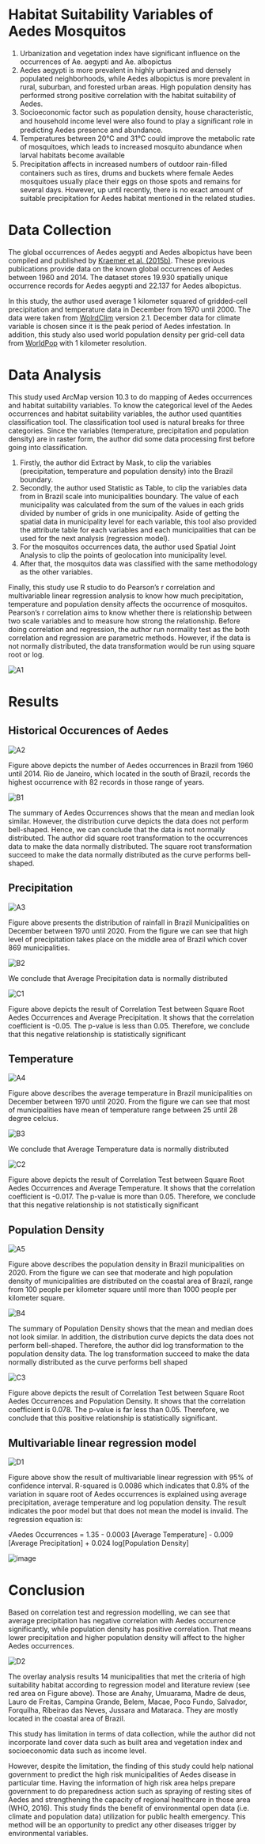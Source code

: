 # Habitat Suitability Variables of Aedes Mosquitos
1. Urbanization and vegetation index  have significant influence on the occurrences of Ae. aegypti and Ae. albopictus
2. Aedes aegypti is more prevalent in highly urbanized and densely populated neighborhoods, while Aedes albopictus is more prevalent in rural, suburban, and forested urban areas. High population density has performed strong positive correlation with the habitat suitability of Aedes.
3. Socioeconomic factor such as population density, house characteristic, and household income level were also found to play a signiﬁcant role in predicting Aedes presence and abundance.
4. Temperatures between 20°C and 31°C could improve the metabolic rate of mosquitoes, which leads to increased mosquito abundance when larval habitats become available
5. Precipitation affects in increased numbers of outdoor rain-ﬁlled containers such as tires, drums and buckets where female Aedes mosquitoes usually place their eggs on those spots and remains for several days. However, up until recently, there is no exact amount of suitable precipitation for Aedes habitat mentioned in the related studies.

# Data Collection
The global occurrences of Aedes aegypti and Aedes albopictus have been compiled and published by [Kraemer et al. (2015b)](https://doi.org/10.7554/eLife). These previous publications provide data on the known global occurrences of Aedes between 1960 and 2014. The dataset stores 19.930 spatially unique occurrence records for Aedes aegypti and 22.137 for Aedes albopictus. 

In this study, the author used average 1 kilometer squared of gridded-cell precipitation and temperature data in December from 1970 until 2000. The data were taken from [WolrdClim](www.wolrdclim.org) version 2.1. December data for climate variable is chosen since it is the peak period of Aedes infestation. In addition, this study also used world population density per grid-cell data from [WorldPop](www.worldpop.org) with 1 kilometer resolution.

# Data Analysis
This study used ArcMap version 10.3 to do mapping of Aedes occurrences and habitat suitability variables.  To know the categorical level of the Aedes occurrences and habitat suitability variables, the author used quantities classification tool. The classification tool used is natural breaks for three categories. Since the variables (temperature, precipitation and population density) are in raster form, the author did some data processing first before going into classification.

1. Firstly, the author did Extract by Mask, to clip the variables (precipitation, temperature and population density) into the Brazil boundary.
2. Secondly, the author used Statistic as Table, to clip the variables data from in Brazil scale into municipalities boundary. The value of each municipality was calculated from the sum of the values in each grids divided by number of grids in one municipality. Aside of getting the spatial data in municipality level for each variable, this tool also provided the attribute table for each variables and each municipalities that can be used for the next analysis (regression model).
3. For the mosquitos occurrences data, the author used Spatial Joint Analysis to clip the points of geolocation into municipality level.
4. After that, the mosquitos data was classified with the same methodology as the other variables.

Finally, this study use R studio to do Pearson’s r correlation and multivariable linear regression analysis to know how much precipitation, temperature and population density affects the occurrence of mosquitos. Pearson’s r correlation aims to know whether there is relationship between two scale variables and to measure how strong the relationship. Before doing correlation and regression, the author run normality test as the both correlation and regression are parametric methods. However, if the data is not normally distributed, the data transformation would be run using square root or log.

![A1](https://github.com/user-attachments/assets/67c11a9a-2fc4-4bfd-8089-7eb42d233880)

# Results

## Historical Occurences of Aedes
![A2](https://github.com/user-attachments/assets/e64f485c-dce1-41b3-b69c-817e78c5ee17)

Figure above depicts the number of Aedes occurrences in Brazil from 1960 until 2014. Rio de Janeiro, which located in the south of Brazil, records the highest occurrence with 82 records in those range of years. 

![B1](https://github.com/user-attachments/assets/1a967fd8-16a3-4f8e-ba1a-764a475e299b)

The summary of Aedes Occurrences shows that the mean and median look similar. However, the distribution curve depicts the data does not perform bell-shaped. Hence, we can conclude that the data is not normally distributed. The author did square root transformation to the occurrences data to make the data normally distributed. The square root transformation succeed to make the data normally distributed as the curve performs bell-shaped.


## Precipitation
![A3](https://github.com/user-attachments/assets/08e105a9-ea86-46b2-a678-527fd24e28cc)

Figure above presents the distribution of rainfall in Brazil Municipalities on December between 1970 until 2020. From the figure we can see that high level of precipitation takes place on the middle area of Brazil which cover 869 municipalities.

![B2](https://github.com/user-attachments/assets/054ffb6a-fd7e-46bb-9b68-94f4bcea782d)

We conclude that Average Precipitation data is normally distributed

![C1](https://github.com/user-attachments/assets/8bd358da-7745-4e2f-94df-4a0746d5468d)

Figure above depicts the result of Correlation Test between Square Root Aedes Occurrences and Average Precipitation. It shows that the correlation coefficient is -0.05. The p-value is less than 0.05. Therefore, we conclude that this negative relationship is statistically significant


## Temperature
![A4](https://github.com/user-attachments/assets/724664d0-8e09-487b-9b8a-639038ef5a3d)

Figure above describes the average temperature in Brazil municipalities on December between 1970 until 2020. From the figure we can see that most of municipalities have mean of temperature range between 25 until 28 degree celcius.

![B3](https://github.com/user-attachments/assets/a59fbb6e-22a9-4cd0-8629-002a07c52f5b)

We conclude that Average Temperature data is normally distributed

![C2](https://github.com/user-attachments/assets/772003f3-8537-4242-8db5-01dd47cb368a)

Figure above depicts the result of Correlation Test between Square Root Aedes Occurrences and Average Temperature. It shows that the correlation coefficient is -0.017. The p-value is more than 0.05. Therefore, we conclude that this negative relationship is not statistically significant

## Population Density
![A5](https://github.com/user-attachments/assets/e004b90f-851b-414e-ac0b-eb7a9e436f29)

Figure above describes the population density in Brazil municipalities on 2020. From the figure we can see that moderate and high population density of municipalities are distributed on the coastal area of Brazil, range from 100 people per kilometer square until more than 1000 people per kilometer square.

![B4](https://github.com/user-attachments/assets/49750ac3-ebb5-4921-b2c1-15e25c52c4ef)

The summary of Population Density shows that the mean and median does not look similar. In addition, the distribution curve depicts the data does not perform bell-shaped. Therefore, the author did log transformation to the population density data. The log transformation succeed to make the data normally distributed as the curve performs bell shaped

![C3](https://github.com/user-attachments/assets/542027b7-6ddb-4d4a-a693-8a2295e30c56)

Figure above depicts the result of Correlation Test between Square Root Aedes Occurrences and Population Density. It shows that the correlation coefficient is 0.078. The p-value is far less than 0.05. Therefore, we conclude that this positive relationship is statistically significant.

## Multivariable linear regression model

![D1](https://github.com/user-attachments/assets/62ea43a5-386e-418c-9334-69a8461b3d35)

Figure above show the result of multivariable linear regression with 95% of confidence interval. R-squared is 0.0086 which indicates that 0.8% of the variation in square root of Aedes occurrences is explained using average precipitation, average temperature and log population density. The result indicates the poor model but that does not mean the model is invalid. The regression equation is:

√Aedes  Occurrences = 1.35 - 0.0003 [Average Temperature] - 0.009 [Average Precipitation] + 0.024 log⁡[Population Density]


![image](https://github.com/user-attachments/assets/7caab82e-c031-407d-8687-9a35755bf97b)

# Conclusion

Based on correlation test and regression modelling, we can see that average precipitation has negative correlation with Aedes occurrence significantly, while population density has positive correlation. That means lower precipitation and higher population density will affect to the higher Aedes occurrences. 

![D2](https://github.com/user-attachments/assets/fbf376d1-f73b-4f79-bbbe-904450b1f2de)

The overlay analysis results 14 municipalities that met the criteria of high suitability habitat according to regression model and literature review (see red area on Figure above). Those are Anahy, Umuarama, Madre de deus, Lauro de Freitas, Campina Grande, Belem, Macae, Poco Fundo, Salvador, Forquilha, Ribeirao das Neves, Jussara and Mataraca. They are mostly located in the coastal area of Brazil.

This study has limitation in terms of data collection, while the author did not incorporate land cover data such as built area and vegetation index and socioeconomic data such as income level.

However, despite the limitation, the finding of this study could help national government to predict the high risk municipalities of Aedes disease in particular time. Having the information of high risk area helps prepare government to do preparedness action such as spraying of resting sites of Aedes and strengthening the capacity of regional healthcare in those area (WHO, 2016). This study finds the benefit of environmental open data (i.e. climate and population data) utilization for public health emergency. This method will be an opportunity to predict any other diseases trigger by environmental variables.
